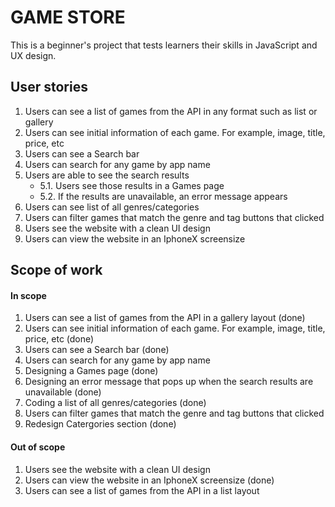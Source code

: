 # GAME STORE
This is a beginner's project that tests learners their skills in JavaScript and UX design.

## User stories
1. Users can see a list of games from the API in any format such as list or gallery
2. Users can see initial information of each game. For example, image, title, price, etc
3. Users can see a Search bar
4. Users can search for any game by app name
5. Users are able to see the search results
    - 5.1. Users see those results in a Games page
    - 5.2. If the results are unavailable, an error message appears
6. Users can see list of all genres/categories
7. Users can filter games that match the genre and tag buttons that clicked
8. Users see the website with a clean UI design
9. Users can view the website in an IphoneX screensize

## Scope of work
#### In scope
1. Users can see a list of games from the API in a gallery layout (done)
2. Users can see initial information of each game. For example, image, title, price, etc (done)
3. Users can see a Search bar (done)
4. Users can search for any game by app name
5. Designing a Games page (done)
6. Designing an error message that pops up when the search results are unavailable (done)
7. Coding a list of all genres/categories (done)
8. Users can filter games that match the genre and tag buttons that clicked
9. Redesign Catergories section (done)


#### Out of scope
1. Users see the website with a clean UI design
2. Users can view the website in an IphoneX screensize (done)
3. Users can see a list of games from the API in a list layout